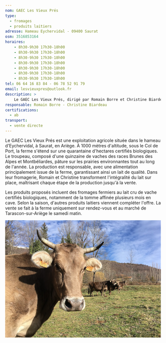 ```yaml
---
nom: GAEC Les Vieux Prés
type: 
  - fromages
  - produits laitiers
adresse: Hameau Eychervidal - 09400 Saurat
osm: 3516853164
horaires:
    - 8h30-9h30 17h30-18h00
    - 8h30-9h30 17h30-18h00
    - 8h30-9h30 17h30-18h00
    - 8h30-9h30 17h30-18h00
    - 8h30-9h30 17h30-18h00
    - 8h30-9h30 17h30-18h00
    - 8h30-9h30 17h30-18h00
tel: 06 64 16 83 84 - 06 78 52 91 79
email: lesvieuxpres@outlook.fr
description: >
    Le GAEC Les Vieux Prés, dirigé par Romain Borre et Christine Biardeau, est une ferme biologique située à Saurat, Ariège. Ils produisent des fromages fermiers au lait cru de vache et proposent des produits laitiers selon la saison. Leurs vaches pâturent sur des prairies naturelles, assurant une alimentation saine et locale. Les produits sont disponibles à la ferme sur rendez-vous et au marché de Tarascon-sur-Ariège le samedi matin
responsable: Romain Borre - Christine Biardeau
certifications:
  - ab
transport:
  - vente directe
---
```

Le GAEC Les Vieux Prés est une exploitation agricole située dans le hameau d'Eychervidal, à Saurat, en Ariège. À 1000 mètres d'altitude, sous le Col de Port, la ferme s'étend sur une quarantaine d'hectares certifiés biologiques. Le troupeau, composé d'une quinzaine de vaches des races Brunes des Alpes et Montbéliardes, pâture sur les prairies environnantes tout au long de l'année. La production est responsable, avec une alimentation principalement issue de la ferme, garantissant ainsi un lait de qualité. Dans leur fromagerie, Romain et Christine transforment l'intégralité du lait sur place, maîtrisant chaque étape de la production jusqu'à la vente. 

Les produits proposés incluent des fromages fermiers au lait cru de vache certifiés biologiques, notamment de la tomme affinée plusieurs mois en cave. Selon la saison, d'autres produits laitiers viennent compléter l'offre. La vente se fait à la ferme uniquement sur rendez-vous et au marché de Tarascon-sur-Ariège le samedi matin.

![GAEC des vieux prés](./media/gaec-des-vieux-pres.jpg)